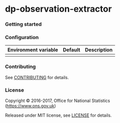 dp-observation-extractor
================

### Getting started


### Configuration

| Environment variable | Default | Description
| -------------------- | ------- | -----------
|                      |         | 

### Contributing

See [CONTRIBUTING](CONTRIBUTING.md) for details.

### License

Copyright © 2016-2017, Office for National Statistics (https://www.ons.gov.uk)

Released under MIT license, see [LICENSE](LICENSE.md) for details.
